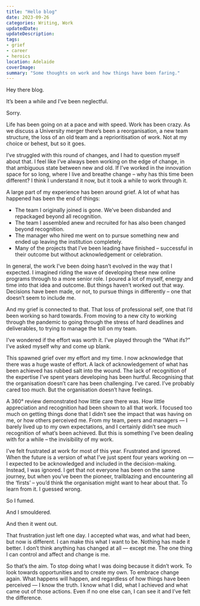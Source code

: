 ```yaml
---
title: "Hello blog"
date: 2023-09-26
categories: Writing, Work
updatedDate: 
updateDescription: 
tags: 
- grief
- career
- heroics
location: Adelaide
coverImage: 
summary: "Some thoughts on work and how things have been faring." 
---
```


Hey there blog.

It’s been a while and I’ve been neglectful.

Sorry.

Life has been going on at a pace and with speed. Work has been crazy. As we discuss a University merger there’s been a reorganisation, a new team structure, the loss of an old team and a reprioritisation of work. Not at my choice or behest, but so it goes.

I’ve struggled with this round of changes, and I had to question myself about that. I feel like I’ve always been working on the edge of change, in that ambiguous state between new and old. If I’ve worked in the innovation space for so long, where I live and breathe change – why has this time been different? I think I understand it now, but it took a while to work through it.

A large part of my experience has been around grief. A lot of what has happened has been the end of things:

- The team I originally joined is gone. We’ve been disbanded and repackaged beyond all recognition.
- The team I assembled anew and recruited for has also been changed beyond recognition.
- The manager who hired me went on to pursue something new and ended up leaving the institution completely.
- Many of the projects that I’ve been leading have finished – successful in their outcome but without acknowledgement or celebration.

In general, the work I’ve been doing hasn’t evolved in the way that I expected. I imagined riding the wave of developing these new online programs through to a more senior role. I poured a lot of myself, energy and time into that idea and outcome. But things haven’t worked out that way. Decisions have been made, or not, to pursue things in differently – one that doesn’t seem to include me.

And my grief is connected to that. That loss of professional self, one that I’d been working so hard towards. From moving to a new city to working through the pandemic to going through the stress of hard deadlines and deliverables, to trying to manage the toll on my team.

I’ve wondered if the effort was worth it. I’ve played through the “What ifs?” I’ve asked myself why and come up blank.

This spawned grief over my effort and my time. I now acknowledge that there was a huge waste of effort. A lack of acknowledgement of what has been achieved has rubbed salt into the wound. The lack of recognition of the expertise I’ve spent years developing has been hurtful. Recognising that the organisation doesn’t care has been challenging. I’ve cared. I’ve probably cared too much. But the organisation doesn’t have feelings.

A 360° review demonstrated how little care there was. How little appreciation and recognition had been shown to all that work. I focused too much on getting things done that I didn’t see the impact that was having on me, or how others perceived me. From my team, peers and managers — I barely lived up to my own expectations, and I certainly didn’t see much recognition of what’s been achieved. But this is something I’ve been dealing with for a while – the invisibility of my work.

I’ve felt frustrated at work for most of this year. Frustrated and ignored. When the future is a version of what I’ve just spent four years working on — I expected to be acknowledged and included in the decision-making. Instead, I was ignored. I get that not everyone has been on the same journey, but when you’ve been the pioneer, trailblazing and encountering all the ‘firsts’ – you’d think the organisation might want to hear about that. To learn from it. I guessed wrong.

So I fumed.

And I smouldered.

And then it went out.

That frustration just left one day. I accepted what was, and what had been, but now is different. I can make this what I want to be. Nothing has made it better. I don’t think anything has changed at all — except me. The one thing I can control and affect and change is me.

So that’s the aim. To stop doing what I was doing because it didn’t work. To look towards opportunities and to create my own. To embrace change again. What happens will happen, and regardless of how things have been perceived — I know the truth. I know what I did, what I achieved and what came out of those actions. Even if no one else can, I can see it and I’ve felt the difference.

